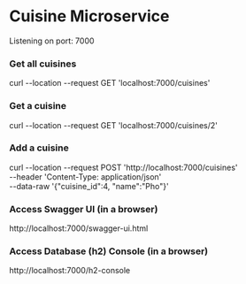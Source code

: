 # Cuisine Microservice

Listening on port: 7000

### Get all cuisines
curl --location --request GET 'localhost:7000/cuisines'

### Get a cuisine
curl --location --request GET 'localhost:7000/cuisines/2'

### Add a cuisine
curl --location --request POST 'http://localhost:7000/cuisines' \
--header 'Content-Type: application/json' \
--data-raw '{"cuisine_id":4, "name":"Pho"}'

### Access Swagger UI (in a browser)
http://localhost:7000/swagger-ui.html

### Access Database (h2) Console (in a browser)
http://localhost:7000/h2-console